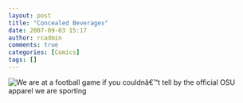 ```yaml
---
layout: post
title: "Concealed Beverages"
date: 2007-09-03 15:17
author: rcadmin
comments: true
categories: [Comics]
tags: []
---
```

<img src='http://bitsmack.com/wp/wp-content/uploads/2007/09/20070903.jpg' title='We are at a football game if you couldnâ€™t tell by the official OSU apparel we are sporting' />
